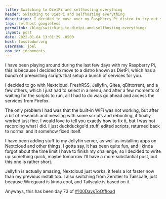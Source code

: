```yaml
---
title: Switching to DietPi and selfhosting everything
header: Switching to DietPi and selfhosting everything
description: I decided to move over my Raspberry Pi distro to try out selfhosting the easy way
tags: selfhost googleless 
permalink: /blog/switching-to-dietpi-and-selfhosting-everything/
layout: post
date: 2022-01-04 13:01:29 -0500
host: fosstodon.org
username: joel
com_id: idcomments
---
```


I have been playing around during the last few days with my Raspberry Pi, this is because I decided to move to a distro known as DietPi, which has a bunch of preexisting scripts that setup a bunch of services for you.

I decided to go with Nextcloud, FreshRSS, Jellyfin, Gitea, qBittorrent, and a few others, which I just had to select in a menu, and after a few moments of waiting for the scripts to run, all I had to do was go ahead and access the services from Firefox.

The only problem I had was that the built-in WiFi was not working, but after a bit of research and messing with some scripts and rebooting, it finally worked just fine. I would love to tell you exactly how to fix it, but I was not recording what I did. I just duckduckgo'd stuff, edited scripts, returned back to normal and it somehow fixed itself.

I have been adding stuff to my Jellyfin server, as well as installing apps on Nextcloud and other things. I gotta say, it has been quite fun, and I kinda forgot about the time limit I have to finish my challenge, so I decided to write up something quick, maybe tomorrow I'll have a more substantial post, but this one is rather short.

Jellyfin is actually amazing, Nextcloud just works, it feels a lot faster now than my previous install too. I also switching from Zerotier to Tailscale, just because Wireguard is kinda cool, and Tailscale is based on it.

Anyways, this has been day 73 of [#100DaysToOffload](https://100DaysToOffload.com)
